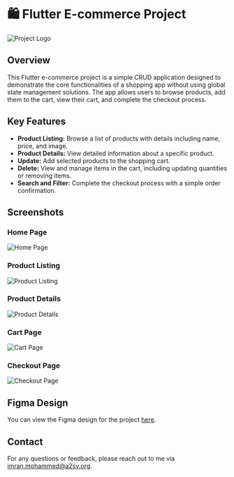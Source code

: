 # 🛍️ Flutter E-commerce Project

![Project Logo](https://example.com/project_logo.png)

## Overview

This Flutter e-commerce project is a simple CRUD application designed to demonstrate the core functionalities of a shopping app without using global state management solutions. The app allows users to browse products, add them to the cart, view their cart, and complete the checkout process.

## Key Features

- **Product Listing:** Browse a list of products with details including name, price, and image.
- **Product Details:** View detailed information about a specific product.
- **Update:** Add selected products to the shopping cart.
- **Delete:** View and manage items in the cart, including updating quantities or removing items.
- **Search and Filter:** Complete the checkout process with a simple order confirmation.

## Screenshots

### Home Page
![Home Page](https://raw.githubusercontent.com/actuponit/2024-project-phase-mobile-tasks/mobile/imran_mohammed/main/images/image.png)

### Product Listing
![Product Listing](https://example.com/product_listing.png)

### Product Details
![Product Details](https://example.com/product_details.png)

### Cart Page
![Cart Page](https://example.com/cart_page.png)

### Checkout Page
![Checkout Page](https://example.com/checkout_page.png)

## Figma Design

You can view the Figma design for the project [here]([https://figma.com/link_to_your_design](https://www.figma.com/design/957Md2CrZ2B9KGjHy8RDcH/Internship?node-id=0-1&t=9RaUb8ueDD0uGHh6-0)).
## Contact

For any questions or feedback, please reach out to me via [imran.mohammed@a2sv.org](mailto:imran.mohammed@a2sv.org).
